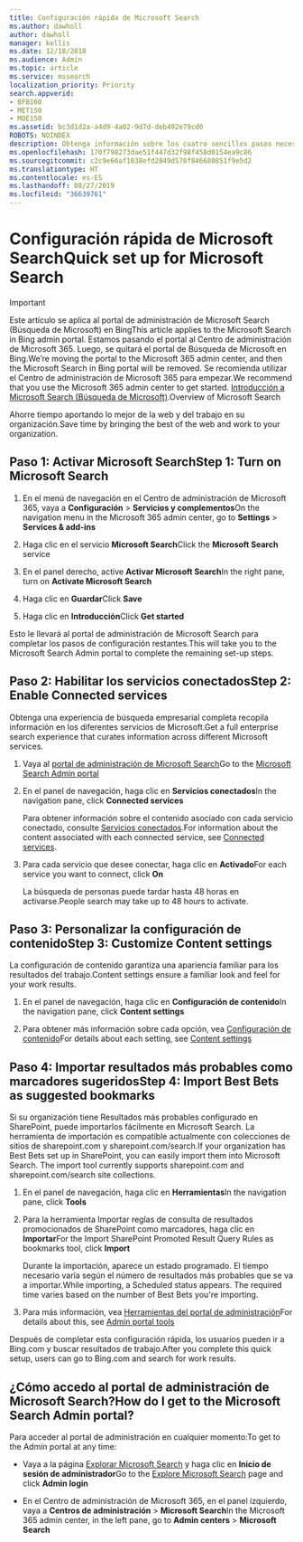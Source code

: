 ```yaml
---
title: Configuración rápida de Microsoft Search
ms.author: dawholl
author: dawholl
manager: kellis
ms.date: 12/18/2018
ms.audience: Admin
ms.topic: article
ms.service: mssearch
localization_priority: Priority
search.appverid:
- BFB160
- MET150
- MOE150
ms.assetid: bc3d1d2a-a4d9-4a02-9d7d-deb492e79cd0
ROBOTS: NOINDEX
description: Obtenga información sobre los cuatro sencillos pasos necesarios para habilitar y usar Microsoft Search.
ms.openlocfilehash: 170f798273dae51f447d32f98f458d0154ea9c86
ms.sourcegitcommit: c2c9e66af1038efd2849d578f846680851f9e5d2
ms.translationtype: HT
ms.contentlocale: es-ES
ms.lasthandoff: 08/27/2019
ms.locfileid: "36639761"
---
```

# <a name="quick-set-up-for-microsoft-search"></a><span data-ttu-id="ea681-103">Configuración rápida de Microsoft Search</span><span class="sxs-lookup"><span data-stu-id="ea681-103">Quick set up for Microsoft Search</span></span>

> [!IMPORTANT]
> <span data-ttu-id="ea681-104">Este artículo se aplica al portal de administración de Microsoft Search (Búsqueda de Microsoft) en Bing</span><span class="sxs-lookup"><span data-stu-id="ea681-104">This article applies to the Microsoft Search in Bing admin portal.</span></span> <span data-ttu-id="ea681-105">Estamos pasando el portal al Centro de administración de Microsoft 365. Luego, se quitará el portal de Búsqueda de Microsoft en Bing.</span><span class="sxs-lookup"><span data-stu-id="ea681-105">We’re moving the portal to the Microsoft 365 admin center, and then the Microsoft Search in Bing portal will be removed.</span></span> <span data-ttu-id="ea681-106">Se recomienda utilizar el Centro de administración de Microsoft 365 para empezar.</span><span class="sxs-lookup"><span data-stu-id="ea681-106">We recommend that you use the Microsoft 365 admin center to get started.</span></span> <span data-ttu-id="ea681-107">[Introducción a Microsoft Search (Búsqueda de Microsoft)](overview-microsoft-search.md).</span><span class="sxs-lookup"><span data-stu-id="ea681-107">Overview of Microsoft Search</span></span>
    
<span data-ttu-id="ea681-108">Ahorre tiempo aportando lo mejor de la web y del trabajo en su organización.</span><span class="sxs-lookup"><span data-stu-id="ea681-108">Save time by bringing the best of the web and work to your organization.</span></span>
  
## <a name="step-1-turn-on-microsoft-search"></a><span data-ttu-id="ea681-109">Paso 1: Activar Microsoft Search</span><span class="sxs-lookup"><span data-stu-id="ea681-109">Step 1: Turn on Microsoft Search</span></span>

1. <span data-ttu-id="ea681-110">En el menú de navegación en el Centro de administración de Microsoft 365, vaya a **Configuración** \> **Servicios y complementos**</span><span class="sxs-lookup"><span data-stu-id="ea681-110">On the navigation menu in the Microsoft 365 admin center, go to **Settings** \> **Services &amp; add-ins**</span></span>
    
2. <span data-ttu-id="ea681-111">Haga clic en el servicio **Microsoft Search**</span><span class="sxs-lookup"><span data-stu-id="ea681-111">Click the **Microsoft Search** service</span></span> 
    
3. <span data-ttu-id="ea681-112">En el panel derecho, active **Activar Microsoft Search**</span><span class="sxs-lookup"><span data-stu-id="ea681-112">In the right pane, turn on **Activate Microsoft Search**</span></span>
    
4. <span data-ttu-id="ea681-113">Haga clic en **Guardar**</span><span class="sxs-lookup"><span data-stu-id="ea681-113">Click **Save**</span></span>
    
5. <span data-ttu-id="ea681-114">Haga clic en **Introducción**</span><span class="sxs-lookup"><span data-stu-id="ea681-114">Click **Get started**</span></span>
  
<span data-ttu-id="ea681-115">Esto le llevará al portal de administración de Microsoft Search para completar los pasos de configuración restantes.</span><span class="sxs-lookup"><span data-stu-id="ea681-115">This will take you to the Microsoft Search Admin portal to complete the remaining set-up steps.</span></span>
    
## <a name="step-2-enable-connected-services"></a><span data-ttu-id="ea681-116">Paso 2: Habilitar los servicios conectados</span><span class="sxs-lookup"><span data-stu-id="ea681-116">Step 2: Enable Connected services</span></span>

<span data-ttu-id="ea681-117">Obtenga una experiencia de búsqueda empresarial completa recopila información en los diferentes servicios de Microsoft.</span><span class="sxs-lookup"><span data-stu-id="ea681-117">Get a full enterprise search experience that curates information across different Microsoft services.</span></span>
  
1. <span data-ttu-id="ea681-118">Vaya al [portal de administración de Microsoft Search](https://www.bingforbusiness.com/admin)</span><span class="sxs-lookup"><span data-stu-id="ea681-118">Go to the [Microsoft Search Admin portal](https://www.bingforbusiness.com/admin)</span></span>
    
2. <span data-ttu-id="ea681-119">En el panel de navegación, haga clic en **Servicios conectados**</span><span class="sxs-lookup"><span data-stu-id="ea681-119">In the navigation pane, click **Connected services**</span></span>
    
    <span data-ttu-id="ea681-120">Para obtener información sobre el contenido asociado con cada servicio conectado, consulte [Servicios conectados](connected-services.md).</span><span class="sxs-lookup"><span data-stu-id="ea681-120">For information about the content associated with each connected service, see [Connected services](connected-services.md).</span></span>
    
3. <span data-ttu-id="ea681-121">Para cada servicio que desee conectar, haga clic en **Activado**</span><span class="sxs-lookup"><span data-stu-id="ea681-121">For each service you want to connect, click **On**</span></span>
    
    <span data-ttu-id="ea681-122">La búsqueda de personas puede tardar hasta 48 horas en activarse.</span><span class="sxs-lookup"><span data-stu-id="ea681-122">People search may take up to 48 hours to activate.</span></span>
    
## <a name="step-3-customize-content-settings"></a><span data-ttu-id="ea681-123">Paso 3: Personalizar la configuración de contenido</span><span class="sxs-lookup"><span data-stu-id="ea681-123">Step 3: Customize Content settings</span></span>

<span data-ttu-id="ea681-124">La configuración de contenido garantiza una apariencia familiar para los resultados del trabajo.</span><span class="sxs-lookup"><span data-stu-id="ea681-124">Content settings ensure a familiar look and feel for your work results.</span></span> 
  
1. <span data-ttu-id="ea681-125">En el panel de navegación, haga clic en **Configuración de contenido**</span><span class="sxs-lookup"><span data-stu-id="ea681-125">In the navigation pane, click **Content settings**</span></span>
    
2. <span data-ttu-id="ea681-126">Para obtener más información sobre cada opción, vea [Configuración de contenido](content-settings.md)</span><span class="sxs-lookup"><span data-stu-id="ea681-126">For details about each setting, see [Content settings](content-settings.md)</span></span>
    
## <a name="step-4-import-best-bets-as-suggested-bookmarks"></a><span data-ttu-id="ea681-127">Paso 4: Importar resultados más probables como marcadores sugeridos</span><span class="sxs-lookup"><span data-stu-id="ea681-127">Step 4: Import Best Bets as suggested bookmarks</span></span>

<span data-ttu-id="ea681-p102">Si su organización tiene Resultados más probables configurado en SharePoint, puede importarlos fácilmente en Microsoft Search. La herramienta de importación es compatible actualmente con colecciones de sitios de sharepoint.com y sharepoint.com/search.</span><span class="sxs-lookup"><span data-stu-id="ea681-p102">If your organization has Best Bets set up in SharePoint, you can easily import them into Microsoft Search. The import tool currently supports sharepoint.com and sharepoint.com/search site collections.</span></span> 
  
1. <span data-ttu-id="ea681-130">En el panel de navegación, haga clic en **Herramientas**</span><span class="sxs-lookup"><span data-stu-id="ea681-130">In the navigation pane, click **Tools**</span></span>
    
2. <span data-ttu-id="ea681-131">Para la herramienta Importar reglas de consulta de resultados promocionados de SharePoint como marcadores, haga clic en **Importar**</span><span class="sxs-lookup"><span data-stu-id="ea681-131">For the Import SharePoint Promoted Result Query Rules as bookmarks tool, click **Import**</span></span>
    
    <span data-ttu-id="ea681-p103">Durante la importación, aparece un estado programado. El tiempo necesario varía según el número de resultados más probables que se va a importar.</span><span class="sxs-lookup"><span data-stu-id="ea681-p103">While importing, a Scheduled status appears. The required time varies based on the number of Best Bets you're importing.</span></span>
    
3. <span data-ttu-id="ea681-134">Para más información, vea [Herramientas del portal de administración](admin-portal-tools.md)</span><span class="sxs-lookup"><span data-stu-id="ea681-134">For details about this, see [Admin portal tools](admin-portal-tools.md)</span></span>
    
<span data-ttu-id="ea681-135">Después de completar esta configuración rápida, los usuarios pueden ir a Bing.com y buscar resultados de trabajo.</span><span class="sxs-lookup"><span data-stu-id="ea681-135">After you complete this quick setup, users can go to Bing.com and search for work results.</span></span> 
  
## <a name="how-do-i-get-to-the-microsoft-search-admin-portal"></a><span data-ttu-id="ea681-136">¿Cómo accedo al portal de administración de Microsoft Search?</span><span class="sxs-lookup"><span data-stu-id="ea681-136">How do I get to the Microsoft Search Admin portal?</span></span>

<span data-ttu-id="ea681-137">Para acceder al portal de administración en cualquier momento:</span><span class="sxs-lookup"><span data-stu-id="ea681-137">To get to the Admin portal at any time:</span></span>
  
- <span data-ttu-id="ea681-138">Vaya a la página [Explorar Microsoft Search](https://www.bing.com/business/explore) y haga clic en **Inicio de sesión de administrador**</span><span class="sxs-lookup"><span data-stu-id="ea681-138">Go to the [Explore Microsoft Search](https://www.bing.com/business/explore) page and click **Admin login**</span></span>
    
- <span data-ttu-id="ea681-139">En el Centro de administración de Microsoft 365, en el panel izquierdo, vaya a **Centros de administración** \> **Microsoft Search**</span><span class="sxs-lookup"><span data-stu-id="ea681-139">In the Microsoft 365 admin center, in the left pane, go to **Admin centers** \> **Microsoft Search**</span></span>

  

